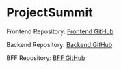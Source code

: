 # ProjectSummit

Frontend Repository: [Frontend GitHub](https://github.com/PoorniDenipitiya/summit-mfe.git)  

Backend Repository: [Backend GitHub](https://github.com/PoorniDenipitiya/summit_backend.git)  

BFF Repository: [BFF GitHub](https://github.com/PoorniDenipitiya/summit_bff.git)

